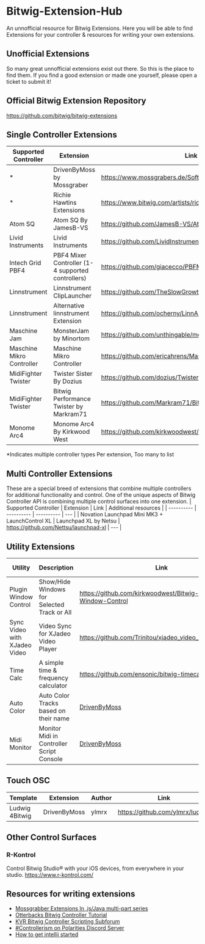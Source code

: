 # Bitwig-Extension-Hub
An unnofficial resource for Bitwig Extensions. Here you will be able to find Extensions for your controller & resources for writing your own extensions.

## Unofficial Extensions
So many great unnofficial extensions exist out there. So this is the place to find them. If you find a good extension or made one yourself, please open a ticket to submit it!

## Official Bitwig Extension Repository
https://github.com/bitwig/bitwig-extensions

## Single Controller Extensions

| Supported Controller  | Extension   | Link   | Additional resources |
| ---------- | ---------- | ---------- | --- |
| * | DrivenByMoss by Mossgraber |  https://www.mossgrabers.de/Software/Bitwig/Bitwig.html | [KVR Thread](https://www.kvraudio.com/forum/viewtopic.php?t=502948)  |
| * | Richie Hawtins Extensions | https://www.bitwig.com/artists/richie-hawtin-40/ | [Source Code](https://github.com/ericahrens/rhbitwig) |
| Atom SQ|Atom SQ By JamesB-VS|https://github.com/JamesB-VS/AtomSQ_Bitwig|[KVR Thread](https://www.kvraudio.com/forum/viewtopic.php?t=595445&sid=3466ae5ee856f7f38c51770dc4162704) |
| Livid Instruments | Livid Instruments  | https://github.com/LividInstruments/Bitwig | | 
| Intech Grid PBF4 | PBF4 Mixer Controller (1-4 supported controllers) | https://github.com/giacecco/PBFMixerControl| | 
| Linnstrument | Linnstrument ClipLauncher | https://github.com/TheSlowGrowth/LinnStrumentClipLauncher | |
| Linnstrument | Alternative linnstrument Extension | https://github.com/ocherny/LinnAlt/releases/tag/0.1 |  [KVR Thread](https://www.kvraudio.com/forum/viewtopic.php?t=560991) |
| Maschine Jam | MonsterJam by Minortom | https://github.com/unthingable/monster-jam/ | [KVR Thread](https://www.kvraudio.com/forum/viewtopic.php?t=566800) |
| Maschine Mikro Controller | Maschine Mikro Controller | https://github.com/ericahrens/MaschineMikroBitWig | |
| MidiFighter Twister | Twister Sister By Dozius | https://github.com/dozius/TwisterSister/tree/main | [KVR Thread](https://www.kvraudio.com/forum/viewtopic.php?t=562511) |
| MidiFighter Twister | Bitwig Performance Twister by Markram71 | https://github.com/Markram71/Bitwig-Performance-Twister | [KVR Thread](https://www.kvraudio.com/forum/viewtopic.php?t=605243) |
| Monome Arc4 | Monome Arc4 By Kirkwood West | https://github.com/kirkwoodwest/bitwig-arc4 | |

*Indicates multiple controller types Per extension, Too many to list

## Multi Controller Extensions
These are a special breed of extensions that combine multiple controllers for additional functionality and control. One of the unique aspects of Bitwig Controller API is combining multiple control surfaces into one extension.
| Supported Controller  | Extension   | Link   | Additional resources |
| ---------- | ---------- | ---------- | --- |
| Novation Launchpad Mini MK3 + LaunchControl XL | Launchpad XL by Netsu | https://github.com/Nettsu/launchpad-xl | --- |

## Utility Extensions
| Utility  | Description   | Link   | Additional resources |
| ---------- | ---------- | ---------- | --- |
| Plugin Window Control | Show/Hide Windows for Selected Track or All | https://github.com/kirkwoodwest/Bitwig-Plugin-Window-Control | [KVR Thread](https://www.kvraudio.com/forum/viewtopic.php?t=590095) |
| Sync Video with XJadeo Video  | Video Sync for XJadeo Video Player | https://github.com/Trinitou/xjadeo_video_sync_for_bitwig | [KVR Thread](https://www.kvraudio.com/forum/viewtopic.php?p=8635542&hilit=xjadeo#p8635542) |
| Time Calc | A simple time & frequency calculator |https://github.com/ensonic/bitwig-timecalc  | |
| Auto Color | Auto Color Tracks based on their name | [DrivenByMoss](https://www.mossgrabers.de/Software/Bitwig/Bitwig.html) | |
| Midi Monitor | Monitor Midi in Controller Script Console  |  [DrivenByMoss](https://www.mossgrabers.de/Software/Bitwig/Bitwig.html) | |

## Touch OSC

| Template  | Extension   | Author | Link   |
| --- | --- |--- | --- |
| Ludwig 4Bitwig | DrivenByMoss | ylmrx | https://github.com/ylmrx/ludwig


## Other Control Surfaces

### R-Kontrol
Control Bitwig Studio® with your iOS devices, from everywhere in your studio.
https://www.r-kontrol.com/


## Resources for writing extensions
- [Mossgrabber Extensions In .js/Java multi-part series](https://www.youtube.com/watch?v=l4AuiQ8krQc&list=PLqRWeSPiYQ66KBGONBenPv1O3luQCFQR2
)
- [Otterbacks Bitwig Controller Tutorial](https://github.com/outterback/bitwig-controller-tutorial/blob/master/README.md)
- [KVR Bitwig Controller Scripting Subforum](https://www.kvraudio.com/forum/viewforum.php?f=268)
- [#Controllerism on Polarities Discord Server](https://discord.gg/C4skzd3t)
- [How to get intellij started](https://www.kvraudio.com/forum/viewtopic.php?p=7912844&hilit=intellij)
